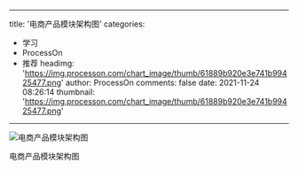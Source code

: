 
---
title: '电商产品模块架构图'
categories: 
 - 学习
 - ProcessOn
 - 推荐
headimg: 'https://img.processon.com/chart_image/thumb/61889b920e3e741b99425477.png'
author: ProcessOn
comments: false
date: 2021-11-24 08:26:14
thumbnail: 'https://img.processon.com/chart_image/thumb/61889b920e3e741b99425477.png'
---

<div>   
<img class="thumb" alt="电商产品模块架构图" src="https://img.processon.com/chart_image/thumb/61889b920e3e741b99425477.png" referrerpolicy="no-referrer">
<p>电商产品模块架构图</p>  
</div>
            